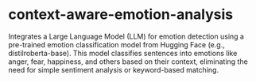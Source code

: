 # context-aware-emotion-analysis
Integrates a Large Language Model (LLM) for emotion detection using a pre-trained emotion classification model from Hugging Face (e.g., distilroberta-base). This model classifies sentences into emotions like anger, fear, happiness, and others based on their context, eliminating the need for simple sentiment analysis or keyword-based matching.
